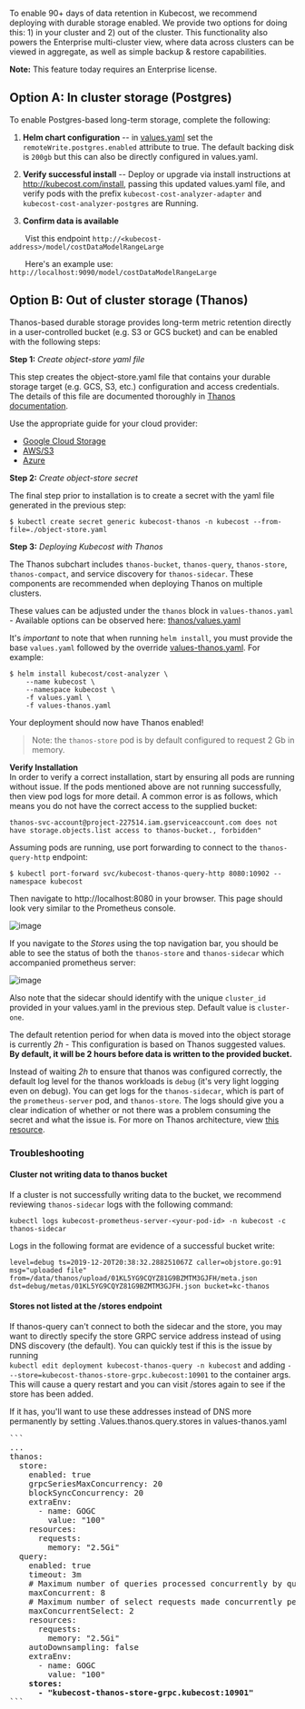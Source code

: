 To enable 90+ days of data retention in Kubecost, we recommend deploying with durable storage enabled. We provide two options for doing this: 1) in your cluster and 2) out of the cluster. This functionality also powers the Enterprise multi-cluster view, where data across clusters can be viewed in aggregate, as well as simple backup & restore capabilities.

**Note:** This feature today requires an Enterprise license.

## Option A: In cluster storage (Postgres)  

To enable Postgres-based long-term storage, complete the following:

1. **Helm chart configuration** -- in [values.yaml](https://github.com/kubecost/cost-analyzer-helm-chart/blob/master/cost-analyzer/values.yaml) set the `remoteWrite.postgres.enabled` attribute to true. The default backing disk is `200gb` but this can also be directly configured in values.yaml.  

2. **Verify successful install** -- Deploy or upgrade via install instructions at <http://kubecost.com/install>, passing this updated values.yaml file, and verify pods with the prefix `kubecost-cost-analyzer-adapter`
and `kubecost-cost-analyzer-postgres` are Running.  

3. **Confirm data is available**  

&nbsp;&nbsp;&nbsp;&nbsp;&nbsp;&nbsp;&nbsp;Vist this endpoint `http://<kubecost-address>/model/costDataModelRangeLarge`

&nbsp;&nbsp;&nbsp;&nbsp;&nbsp;&nbsp;&nbsp;Here's an example use: `http://localhost:9090/model/costDataModelRangeLarge`

## Option B: Out of cluster storage (Thanos)  

Thanos-based durable storage provides long-term metric retention directly in a user-controlled bucket (e.g. S3 or GCS bucket) and can be enabled with the following steps:

**Step 1:** *Create object-store yaml file*  

This step creates the object-store.yaml file that contains your durable storage target (e.g. GCS, S3, etc.) configuration and access credentials. 
The details of this file are documented thoroughly in [Thanos documentation](https://thanos.io/tip/thanos/storage.md/).

Use the appropriate guide for your cloud provider:
* [Google Cloud Storage](long-term-storage-gcp.md)
* [AWS/S3](long-term-storage-aws.md)
* [Azure](long-term-storage-azure.md)

**Step 2:** *Create object-store secret*  

The final step prior to installation is to create a secret with the yaml file generated in the previous step:
```
$ kubectl create secret generic kubecost-thanos -n kubecost --from-file=./object-store.yaml
```

**Step 3:** *Deploying Kubecost with Thanos*  

The Thanos subchart includes `thanos-bucket`, `thanos-query`, `thanos-store`,  `thanos-compact`, and service discovery for `thanos-sidecar`. These components are recommended when deploying Thanos on multiple clusters.

These values can be adjusted under the `thanos` block in `values-thanos.yaml` - Available options can be observed here: [thanos/values.yaml](https://github.com/kubecost/cost-analyzer-helm-chart/blob/master/cost-analyzer/charts/thanos/values.yaml)

It's *important* to note that when running `helm install`, you must provide the base `values.yaml` followed by the override [values-thanos.yaml](https://github.com/kubecost/cost-analyzer-helm-chart/blob/master/cost-analyzer/values-thanos.yaml). For example:

```
$ helm install kubecost/cost-analyzer \
    --name kubecost \
    --namespace kubecost \
    -f values.yaml \
    -f values-thanos.yaml
```

Your deployment should now have Thanos enabled!

> Note: the `thanos-store` pod is by default configured to request 2 Gb in memory.

<a name="verify-thanos"></a>
**Verify Installation**  
In order to verify a correct installation, start by ensuring all pods are running without issue. If the pods mentioned above are not running successfully, then view pod logs for more detail. A common error is as follows, which means you do not have the correct access to the supplied bucket:

```
thanos-svc-account@project-227514.iam.gserviceaccount.com does not have storage.objects.list access to thanos-bucket., forbidden"
```

Assuming pods are running, use port forwarding to connect to the `thanos-query-http` endpoint:
```
$ kubectl port-forward svc/kubecost-thanos-query-http 8080:10902 --namespace kubecost
```
Then navigate to http://localhost:8080 in your browser. This page should look very similar to the Prometheus console.

![image](https://user-images.githubusercontent.com/334480/66616984-1076e480-eba1-11e9-8dd2-7c20541ad0b1.png)

If you navigate to the *Stores* using the top navigation bar, you should be able to see the status of both the `thanos-store` and `thanos-sidecar` which accompanied prometheus server:

![image](https://user-images.githubusercontent.com/334480/66617048-58960700-eba1-11e9-9f68-d007fcb11410.png)

Also note that the sidecar should identify with the unique `cluster_id` provided in your values.yaml in the previous step. Default value is `cluster-one`.


The default retention period for when data is moved into the object storage is currently *2h* - This configuration is based on Thanos suggested values. __By default, it will be 2 hours before data is written to the provided bucket.__

Instead of waiting *2h* to ensure that thanos was configured correctly, the default log level for the thanos workloads is `debug` (it's very light logging even on debug). You can get logs for the `thanos-sidecar`, which is part of the `prometheus-server` pod, and `thanos-store`. The logs should give you a clear indication of whether or not there was a problem consuming the secret and what the issue is. For more on Thanos architecture, view [this resource](https://github.com/thanos-io/thanos/blob/master/docs/design.md).

### Troubleshooting

#### Cluster not writing data to thanos bucket
If a cluster is not successfully writing data to the bucket, we recommend reviewing `thanos-sidecar` logs with the following command:

```
kubectl logs kubecost-prometheus-server-<your-pod-id> -n kubecost -c thanos-sidecar
```

Logs in the following format are evidence of a successful bucket write:

```
level=debug ts=2019-12-20T20:38:32.288251067Z caller=objstore.go:91 msg="uploaded file" from=/data/thanos/upload/01KL5YG9CQYZ81G9BZMTM3GJFH/meta.json dst=debug/metas/01KL5YG9CQYZ81G9BZMTM3GJFH.json bucket=kc-thanos

```

#### Stores not listed at the /stores endpoint
If thanos-query can't connect to both the sidecar and the store, you may want to directly specify the store GRPC service address instead of using DNS discovery (the default).
You can quickly test if this is the issue by running          
 `kubectl edit deployment kubecost-thanos-query -n kubecost`
 and adding 
 `- --store=kubecost-thanos-store-grpc.kubecost:10901` to the container args. This will cause a query restart and you can visit /stores again to see if the store has been added.

If it has, you'll want to use these addresses instead of DNS more permanently by setting .Values.thanos.query.stores in values-thanos.yaml
<pre>
```
...
thanos:
  store:
    enabled: true
    grpcSeriesMaxConcurrency: 20
    blockSyncConcurrency: 20
    extraEnv:
      - name: GOGC
        value: "100"
    resources: 
      requests:
        memory: "2.5Gi"
  query: 
    enabled: true
    timeout: 3m
    # Maximum number of queries processed concurrently by query node.
    maxConcurrent: 8
    # Maximum number of select requests made concurrently per a query.
    maxConcurrentSelect: 2
    resources:
      requests:
        memory: "2.5Gi"
    autoDownsampling: false
    extraEnv:
      - name: GOGC
        value: "100"
    <b>stores:</b>
      <b>- "kubecost-thanos-store-grpc.kubecost:10901"</b>
```
</pre>
